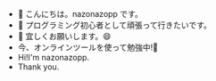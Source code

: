 - 👋 こんにちは。nazonazopp です。
- 👀 プログラミング初心者として頑張って行きたいです。
- 🌱 宜しくお願いします。😄
- 今、オンラインツールを使って勉強中!📖
- Hi!I'm nazonazopp.
- Thank you.


<!---
nazonazopp/nazonazopp is a ✨ special ✨ repository because its `README.md` (this file) appears on your GitHub profile.
You can click the Preview link to take a look at your changes.
--->

